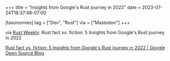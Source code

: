 +++
title = "Insights from Google's Rust journey in 2022"
date = 2023-07-24T18:37:48-07:00

[taxonomies]
tag = ["Dev", "Rust"]
via = ["Mastodon"]
+++

via [Rust Weekly](https://mastodon.social/@rust_discussions/110617898751663624): Rust fact vs. fiction: 5 Insights from Google&#39;s Rust journey in 2022

<!-- more -->

[Rust fact vs. fiction: 5 Insights from Google's Rust journey in 2022 | Google Open Source Blog](https://opensource.googleblog.com/2023/06/rust-fact-vs-fiction-5-insights-from-googles-rust-journey-2022.html)
